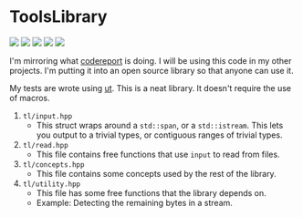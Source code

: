 # ToolsLibrary

<p align="left">
    <a href="https://github.com/sebanisu/ToolsLibrary/issues" alt="contributions welcome">
        <img src="https://img.shields.io/badge/contributions-welcome-brightgreen.svg?style=flat" /></a>
    <a href="https://www.boost.org/LICENSE_1_0.txt" alt="Boost License">
        <img src="https://img.shields.io/badge/License-Boost-blue.svg" /></a>    
    <a href="https://en.cppreference.com/w/cpp/20">
        <img src="https://img.shields.io/badge/C++%20-20-ff69b4.svg"/></a>
    <a href="https://github.com/sebanisu?tab=followers" alt="GitHub followers">
        <img src="https://img.shields.io/github/followers/sebanisu.svg?style=social&label=Follow" /></a>
    <a href="https://GitHub.com/sebanisu/ToolsLibrary/stargazers/" alt="GitHub stars">
        <img src="https://img.shields.io/github/stars/sebanisu/ToolsLibrary.svg?style=social&label=Star" /></a>
</p>
I'm mirroring what <a href="https://github.com/codereport/An-Algorithm-Library">codereport</a> is doing. I will be using this code in my other projects. I'm putting it into an open source library so that anyone can use it.

My tests are wrote using [ut](https://github.com/boost-ext/ut). This is a neat library. It doesn't require the use of macros.

1. `tl/input.hpp`
    * This struct wraps around a `std::span`, or a `std::istream`. This lets you output to a trivial types, or contiguous ranges of trivial types.
2. `tl/read.hpp`
    * This file contains free functions that use `input` to read from files.
3. `tl/concepts.hpp`
    * This file contains some concepts used by the rest of the library.
4. `tl/utility.hpp`
    * This file has some free functions that the library depends on.
    * Example: Detecting the remaining bytes in a stream. 
